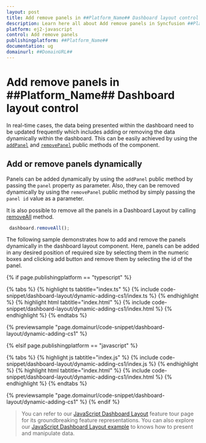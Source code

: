 ```yaml
---
layout: post
title: Add remove panels in ##Platform_Name## Dashboard layout control | Syncfusion
description: Learn here all about Add remove panels in Syncfusion ##Platform_Name## Dashboard layout control of Syncfusion Essential JS 2 and more.
platform: ej2-javascript
control: Add remove panels 
publishingplatform: ##Platform_Name##
documentation: ug
domainurl: ##DomainURL##
---
```

# Add remove panels in ##Platform_Name## Dashboard layout control

In real-time cases, the data being presented within the dashboard need to be updated frequently which includes adding or removing the data dynamically within the dashboard. This can be easily achieved by using the [`addPanel`](../../api/dashboard-layout/#addpanel) and [`removePanel`](../../api/dashboard-layout/#removepanel) public methods of the component.

## Add or remove panels dynamically

Panels can be added dynamically by using the `addPanel` public method by passing the `panel` property as parameter. Also, they can be removed dynamically by using the `removePanel` public method by simply passing the `panel id` value as a parameter.

It is also possible to remove all the panels in a Dashboard Layout by calling [removeAll](../../api/dashboard-layout/#removeall) method.

  ```js
   dashboard.removeAll();
  ```

The following sample demonstrates how to add and remove the panels dynamically in the dashboard layout component. Here, panels can be added in any desired position of required size by selecting them in the numeric boxes and clicking add button and remove them by selecting the id of the panel.

{% if page.publishingplatform == "typescript" %}

 {% tabs %}
{% highlight ts tabtitle="index.ts" %}
{% include code-snippet/dashboard-layout/dynamic-adding-cs1/index.ts %}
{% endhighlight %}
{% highlight html tabtitle="index.html" %}
{% include code-snippet/dashboard-layout/dynamic-adding-cs1/index.html %}
{% endhighlight %}
{% endtabs %}
        
{% previewsample "page.domainurl/code-snippet/dashboard-layout/dynamic-adding-cs1" %}

{% elsif page.publishingplatform == "javascript" %}

{% tabs %}
{% highlight js tabtitle="index.js" %}
{% include code-snippet/dashboard-layout/dynamic-adding-cs1/index.js %}
{% endhighlight %}
{% highlight html tabtitle="index.html" %}
{% include code-snippet/dashboard-layout/dynamic-adding-cs1/index.html %}
{% endhighlight %}
{% endtabs %}

{% previewsample "page.domainurl/code-snippet/dashboard-layout/dynamic-adding-cs1" %}
{% endif %}

> You can refer to our [JavaScript Dashboard Layout](https://www.syncfusion.com/javascript-ui-controls/js-dashboard-layout) feature tour page for its groundbreaking feature representations. You can also explore our [JavaScript Dashboard Layout example](https://ej2.syncfusion.com/demos/#/material/dashboard-layout/default.html) to knows how to present and manipulate data.